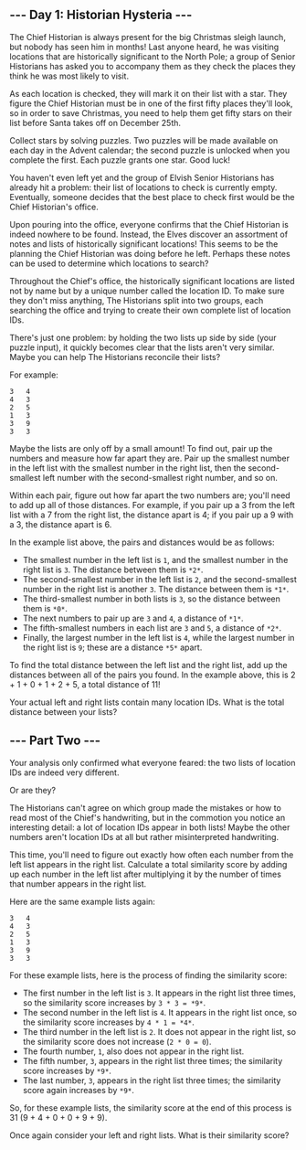 ## --- Day 1: Historian Hysteria ---

The Chief Historian is always present for the big Christmas sleigh launch, but nobody has seen him in months! Last anyone heard, he was visiting locations that are historically significant to the North Pole; a group of Senior Historians has asked you to accompany them as they check the places they think he was most likely to visit.

As each location is checked, they will mark it on their list with a star. They figure the Chief Historian must be in one of the first fifty places they'll look, so in order to save Christmas, you need to help them get fifty stars on their list before Santa takes off on December 25th.

Collect stars by solving puzzles.  Two puzzles will be made available on each day in the Advent calendar; the second puzzle is unlocked when you complete the first.  Each puzzle grants one star. Good luck!

You haven't even left yet and the group of Elvish Senior Historians has already hit a problem: their list of locations to check is currently empty. Eventually, someone decides that the best place to check first would be the Chief Historian's office.

Upon pouring into the office, everyone confirms that the Chief Historian is indeed nowhere to be found. Instead, the Elves discover an assortment of notes and lists of historically significant locations! This seems to be the planning the Chief Historian was doing before he left. Perhaps these notes can be used to determine which locations to search?

Throughout the Chief's office, the historically significant locations are listed not by name but by a unique number called the location ID. To make sure they don't miss anything, The Historians split into two groups, each searching the office and trying to create their own complete list of location IDs.

There's just one problem: by holding the two lists up side by side (your puzzle input), it quickly becomes clear that the lists aren't very similar. Maybe you can help The Historians reconcile their lists?

For example:

```
3   4
4   3
2   5
1   3
3   9
3   3

```

Maybe the lists are only off by a small amount! To find out, pair up the numbers and measure how far apart they are. Pair up the smallest number in the left list with the smallest number in the right list, then the second-smallest left number with the second-smallest right number, and so on.

Within each pair, figure out how far apart the two numbers are; you'll need to add up all of those distances. For example, if you pair up a 3 from the left list with a 7 from the right list, the distance apart is 4; if you pair up a 9 with a 3, the distance apart is 6.

In the example list above, the pairs and distances would be as follows:

- The smallest number in the left list is `1`, and the smallest number in the right list is `3`. The distance between them is `*2*`.
- The second-smallest number in the left list is `2`, and the second-smallest number in the right list is another `3`. The distance between them is `*1*`.
- The third-smallest number in both lists is `3`, so the distance between them is `*0*`.
- The next numbers to pair up are `3` and `4`, a distance of `*1*`.
- The fifth-smallest numbers in each list are `3` and `5`, a distance of `*2*`.
- Finally, the largest number in the left list is `4`, while the largest number in the right list is `9`; these are a distance `*5*` apart.

To find the total distance between the left list and the right list, add up the distances between all of the pairs you found. In the example above, this is 2 + 1 + 0 + 1 + 2 + 5, a total distance of 11!

Your actual left and right lists contain many location IDs. What is the total distance between your lists?

## --- Part Two ---

Your analysis only confirmed what everyone feared: the two lists of location IDs are indeed very different.

Or are they?

The Historians can't agree on which group made the mistakes or how to read most of the Chief's handwriting, but in the commotion you notice an interesting detail: a lot of location IDs appear in both lists! Maybe the other numbers aren't location IDs at all but rather misinterpreted handwriting.

This time, you'll need to figure out exactly how often each number from the left list appears in the right list. Calculate a total similarity score by adding up each number in the left list after multiplying it by the number of times that number appears in the right list.

Here are the same example lists again:

```
3   4
4   3
2   5
1   3
3   9
3   3

```

For these example lists, here is the process of finding the similarity score:

- The first number in the left list is `3`. It appears in the right list three times, so the similarity score increases by `3 * 3 = *9*`.
- The second number in the left list is `4`. It appears in the right list once, so the similarity score increases by `4 * 1 = *4*`.
- The third number in the left list is `2`. It does not appear in the right list, so the similarity score does not increase (`2 * 0 = 0`).
- The fourth number, `1`, also does not appear in the right list.
- The fifth number, `3`, appears in the right list three times; the similarity score increases by `*9*`.
- The last number, `3`, appears in the right list three times; the similarity score again increases by `*9*`.

So, for these example lists, the similarity score at the end of this process is 31 (9 + 4 + 0 + 0 + 9 + 9).

Once again consider your left and right lists. What is their similarity score?